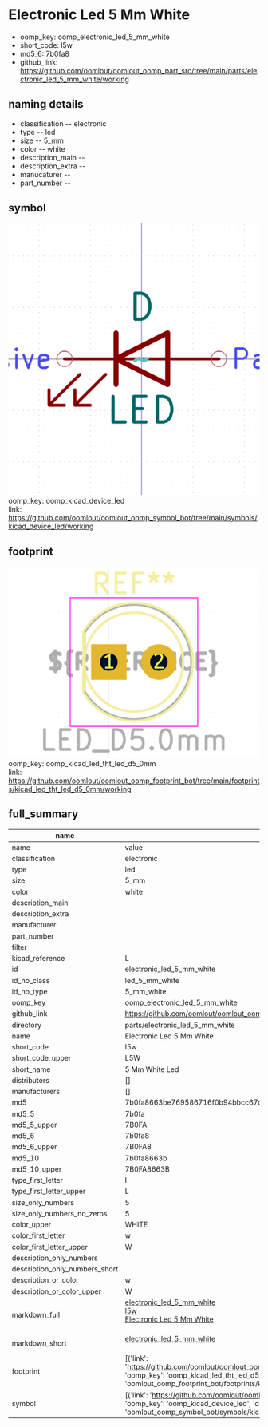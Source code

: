 # Electronic Led 5 Mm White

  
* oomp_key: oomp_electronic_led_5_mm_white 
* short_code: l5w
* md5_6: 7b0fa8  
* github_link: https://github.com/oomlout/oomlout_oomp_part_src/tree/main/parts/electronic_led_5_mm_white/working  
## naming details
* classification -- electronic
* type -- led
* size -- 5_mm
* color -- white
* description_main -- 
* description_extra -- 
* manucaturer -- 
* part_number -- 



## symbol

![](symbol/0/working/working_600.png)  
oomp_key: oomp_kicad_device_led  
link: https://github.com/oomlout/oomlout_oomp_symbol_bot/tree/main/symbols/kicad_device_led/working  

## footprint

![](footprint/0/working/working_600.png)  
oomp_key: oomp_kicad_led_tht_led_d5_0mm  
link: https://github.com/oomlout/oomlout_oomp_footprint_bot/tree/main/footprints/kicad_led_tht_led_d5_0mm/working  

## full_summary
| name | value | 
| --- | --- | 
| name | value | 
| classification | electronic | 
| type | led | 
| size | 5_mm | 
| color | white | 
| description_main |  | 
| description_extra |  | 
| manufacturer |  | 
| part_number |  | 
| filter |  | 
| kicad_reference | L | 
| id | electronic_led_5_mm_white | 
| id_no_class | led_5_mm_white | 
| id_no_type | 5_mm_white | 
| oomp_key | oomp_electronic_led_5_mm_white | 
| github_link | https://github.com/oomlout/oomlout_oomp_part_src/tree/main/parts/electronic_led_5_mm_white/working | 
| directory | parts/electronic_led_5_mm_white | 
| name | Electronic Led 5 Mm White | 
| short_code | l5w | 
| short_code_upper | L5W | 
| short_name | 5 Mm White Led | 
| distributors | [] | 
| manufacturers | [] | 
| md5 | 7b0fa8663be769586716f0b94bbcc67d | 
| md5_5 | 7b0fa | 
| md5_5_upper | 7B0FA | 
| md5_6 | 7b0fa8 | 
| md5_6_upper | 7B0FA8 | 
| md5_10 | 7b0fa8663b | 
| md5_10_upper | 7B0FA8663B | 
| type_first_letter | l | 
| type_first_letter_upper | L | 
| size_only_numbers | 5 | 
| size_only_numbers_no_zeros | 5 | 
| color_upper | WHITE | 
| color_first_letter | w | 
| color_first_letter_upper | W | 
| description_only_numbers |  | 
| description_only_numbers_short |   | 
| description_or_color | w  | 
| description_or_color_upper | W  | 
| markdown_full | [electronic_led_5_mm_white](https://github.com/oomlout/oomlout_oomp_part_src/tree/main/parts/electronic_led_5_mm_white/working)<br>[l5w](https://github.com/oomlout/oomlout_oomp_part_src/tree/main/parts/electronic_led_5_mm_white/working)<br>[Electronic Led 5 Mm White](https://github.com/oomlout/oomlout_oomp_part_src/tree/main/parts/electronic_led_5_mm_white/working)<br><br> | 
| markdown_short | [electronic_led_5_mm_white](https://github.com/oomlout/oomlout_oomp_part_src/tree/main/parts/electronic_led_5_mm_white/working)<br><br> | 
| footprint | [{'link': 'https://github.com/oomlout/oomlout_oomp_footprint_bot/tree/main/foootprntss/kicad_led_tht_led_d5_0mm', 'oomp_key': 'oomp_kicad_led_tht_led_d5_0mm', 'directory': 'oomlout_oomp_footprint_bot/footprints/kicad_led_tht_led_d5_0mm//working/working.kicad_mod'}] | 
| symbol | [{'link': 'https://github.com/oomlout/oomlout_oomp_symbol_bot/tree/main/symbols/kicad_device_led', 'oomp_key': 'oomp_kicad_device_led', 'directory': 'oomlout_oomp_symbol_bot/symbols/kicad_device_led//working/working.kicad_sym'}] | 
